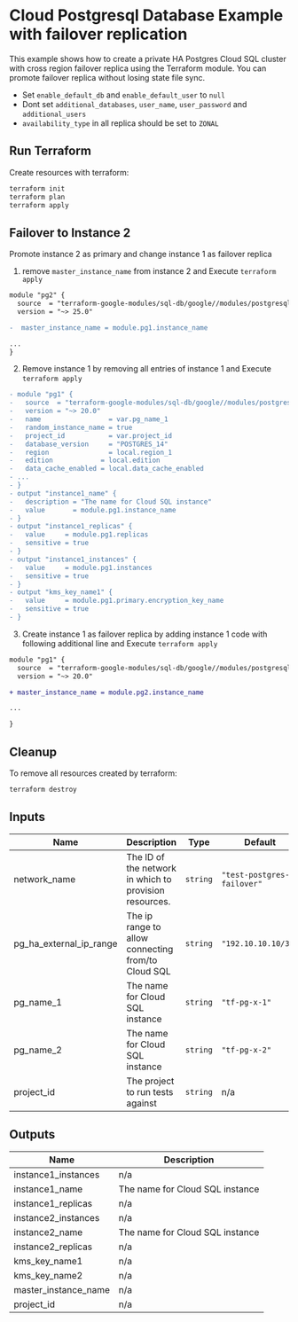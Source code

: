 # Cloud Postgresql Database Example with failover replication

This example shows how to create a private HA Postgres Cloud SQL cluster with cross region failover replica using the Terraform module. You can promote failover replica without losing state file sync.

- Set `enable_default_db` and `enable_default_user` to `null`
- Dont set `additional_databases`, `user_name`, `user_password` and `additional_users`
- `availability_type` in all replica should be set to `ZONAL`


## Run Terraform

Create resources with terraform:

```bash
terraform init
terraform plan
terraform apply
```

## Failover to Instance 2

Promote instance 2 as primary and change instance 1 as failover replica

1) remove  `master_instance_name` from instance 2 and Execute `terraform apply`

```diff
module "pg2" {
  source  = "terraform-google-modules/sql-db/google//modules/postgresql"
  version = "~> 25.0"

-  master_instance_name = module.pg1.instance_name

...
}
```

2) Remove instance 1 by removing all entries of instance 1 and Execute `terraform apply`

```diff
- module "pg1" {
-   source  = "terraform-google-modules/sql-db/google//modules/postgresql"
-   version = "~> 20.0"
-   name                 = var.pg_name_1
-   random_instance_name = true
-   project_id           = var.project_id
-   database_version     = "POSTGRES_14"
-   region               = local.region_1
-   edition            = local.edition
-   data_cache_enabled = local.data_cache_enabled
- ...
- }
- output "instance1_name" {
-   description = "The name for Cloud SQL instance"
-   value       = module.pg1.instance_name
- }
- output "instance1_replicas" {
-   value     = module.pg1.replicas
-   sensitive = true
- }
- output "instance1_instances" {
-   value     = module.pg1.instances
-   sensitive = true
- }
- output "kms_key_name1" {
-   value     = module.pg1.primary.encryption_key_name
-   sensitive = true
- }
```

3) Create instance 1 as failover replica by adding instance 1 code with following additional line and Execute `terraform apply`

```diff
module "pg1" {
  source  = "terraform-google-modules/sql-db/google//modules/postgresql"
  version = "~> 20.0"

+ master_instance_name = module.pg2.instance_name

...

}
```


## Cleanup

To remove all resources created by terraform:

```bash
terraform destroy
```

<!-- BEGINNING OF PRE-COMMIT-TERRAFORM DOCS HOOK -->
## Inputs

| Name | Description | Type | Default | Required |
|------|-------------|------|---------|:--------:|
| network\_name | The ID of the network in which to provision resources. | `string` | `"test-postgres-failover"` | no |
| pg\_ha\_external\_ip\_range | The ip range to allow connecting from/to Cloud SQL | `string` | `"192.10.10.10/32"` | no |
| pg\_name\_1 | The name for Cloud SQL instance | `string` | `"tf-pg-x-1"` | no |
| pg\_name\_2 | The name for Cloud SQL instance | `string` | `"tf-pg-x-2"` | no |
| project\_id | The project to run tests against | `string` | n/a | yes |

## Outputs

| Name | Description |
|------|-------------|
| instance1\_instances | n/a |
| instance1\_name | The name for Cloud SQL instance |
| instance1\_replicas | n/a |
| instance2\_instances | n/a |
| instance2\_name | The name for Cloud SQL instance |
| instance2\_replicas | n/a |
| kms\_key\_name1 | n/a |
| kms\_key\_name2 | n/a |
| master\_instance\_name | n/a |
| project\_id | n/a |

<!-- END OF PRE-COMMIT-TERRAFORM DOCS HOOK -->
